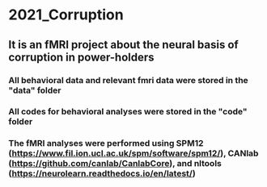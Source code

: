 # 2021_Corruption
## It is an fMRI project about the neural basis of corruption in power-holders
### All behavioral data and relevant fmri data were stored in the "data" folder
### All codes for behavioral analyses were stored in the "code" folder
### The fMRI analyses were performed using SPM12 (https://www.fil.ion.ucl.ac.uk/spm/software/spm12/), CANlab (https://github.com/canlab/CanlabCore), and nltools (https://neurolearn.readthedocs.io/en/latest/)
